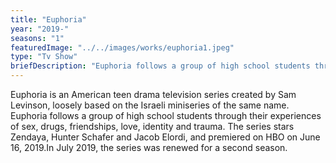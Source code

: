 ```yaml
---
title: "Euphoria"
year: "2019-"
seasons: "1"
featuredImage: "../../images/works/euphoria1.jpeg"
type: "Tv Show"
briefDescription: "Euphoria follows a group of high school students through their experiences of sex, drugs, friendships, love, identity and trauma."
---
```


Euphoria is an American teen drama television series created by Sam Levinson, loosely based on the Israeli miniseries of the same name. Euphoria follows a group of high school students through their experiences of sex, drugs, friendships, love, identity and trauma. The series stars Zendaya, Hunter Schafer and Jacob Elordi, and premiered on HBO on June 16, 2019.In July 2019, the series was renewed for a second season.
